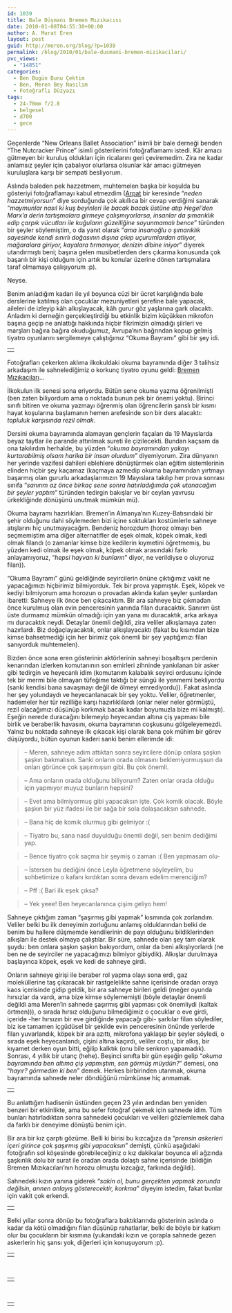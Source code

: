 ```yaml
---
id: 1039
title: Bale Düşmanı Bremen Mızıkacısı
date: 2010-01-08T04:55:30+00:00
author: A. Murat Eren
layout: post
guid: http://meren.org/blog/?p=1039
permalink: /blog/2010/01/bale-dusmani-bremen-mizikacilari/
pvc_views:
  - "14851"
categories:
  - Ben Bugün Bunu Çektim
  - Ben, Meren Bey Nasılım
  - Fotoğraflı Düzyazı
tags:
  - 24-70mm f/2.8
  - belgesel
  - d700
  - gece
---
```

Geçenlerde &#8220;New Orleans Ballet Association&#8221; isimli bir bale derneği benden &#8220;The Nutcracker Prince&#8221; isimli gösterilerini fotoğraflamamı istedi. Kâr amacı gütmeyen bir kuruluş oldukları için ricalarını geri çeviremedim. Zira ne kadar anlamsız şeyler için çabalıyor olurlarsa olsunlar kâr amacı gütmeyen kuruluşlara karşı bir sempati besliyorum.

Aslında baleden pek hazzetmem, muhtemelen başka bir koşulda bu gösteriyi fotoğraflamayı kabul etmezdim ([Arpat](http://www.arpat.net/) bir keresinde &#8220;_neden hazzetmiyorsun_&#8221; diye sorduğunda çok akıllıca bir cevap verdiğimi sanarak &#8220;_maymunlar nasıl ki kuş beyinleri ile bacak bacak üstüne atıp Hegel&#8217;den Marx&#8217;a derin tartışmalara girmeye çalışmıyorlarsa, insanlar da şımarıklık edip çarpık vücutları ile kuğuların güzelliğine soyunmamalı bence_&#8221; türünden bir şeyler söylemiştim, o da yanıt olarak &#8220;_ama insanoğlu o şımarıklık sayesinde kendi sınırlı doğasının dışına çıkıp uçurumlardan atlıyor, mağaralara giriyor, kayalara tırmanıyor, denizin dibine iniyor_&#8221; diyerek utandırmıştı beni; başına gelen musibetlerden ders çıkarma konusunda çok başarılı bir kişi olduğum için artık bu konular üzerine dönen tartışmalara taraf olmamaya çalışıyorum :p).

Neyse.

Benim anladığım kadarı ile yıl boyunca cüzi bir ücret karşılığında bale derslerine katılmış olan çocuklar mezuniyetleri şerefine bale yapacak, aileleri de izleyip kâh alkışlayacak, kâh gurur göz yaşlarına gark olacaktı. Anladım ki derneğin gerçekleştirdiği bu etkinlik bizim küçükken mikrofon başına geçip ne anlattığı hakkında hiçbir fikrimizin olmadığı şiirleri ve marşları bağıra bağıra okuduğumuz, Avrupa&#8217;nın bağrından kopup gelmiş tiyatro oyunlarını sergilemeye çalıştığımız &#8220;Okuma Bayramı&#8221; gibi bir şey idi.

<table border="0" width="100%">
  <tr>
    <td align="center">
      <img src="{{ site.baseurl }}/images/bale-dusmani-bremen-mizikacilari-noba-nutcracker-34.jpg" alt="" />
    </td>
  </tr>
</table>

Fotoğrafları çekerken aklıma ilkokuldaki okuma bayramında diğer 3 talihsiz arkadaşım ile sahnelediğimiz o korkunç tiyatro oyunu geldi: [Bremen Mızıkacıları](http://en.wikipedia.org/wiki/The_Bremen_Town_Musicians)&#8230;

İlkokulun ilk senesi sona eriyordu. Bütün sene okuma yazma öğrenilmişti (ben zaten biliyordum ama o noktada bunun pek bir önemi yoktu). Birinci sınıfı bitiren ve okuma yazmayı öğrenmiş olan öğrencilerin şanslı bir kısmı hayat koşularına başlamanın hemen arefesinde son bir ders alacaktı: _topluluk karşısında rezil olmak_.

Dersini okuma bayramında alamayan gençlerin façaları da 19 Mayıslarda beyaz taytlar ile parande attırılmak sureti ile çizilecekti. Bundan kaçsam da ona takılırdım herhalde, bu yüzden &#8220;_okuma bayramından yakayı kurtarabilmiş olsam harika bir insan olurdum_&#8221; diyemiyorum. Zira dünyanın her yerinde vazifesi dahileri eblehlere dönüştürmek olan eğitim sistemlerinin elinden hiçbir şey kaçamaz (kaçmaya azmedip okuma bayramından yırtmayı başarmış olan gururlu arkadaşlarımızın 19 Mayıslara takılıp her prova sonrası sınıfa &#8220;_sanırım az önce birkaç sene sonra hatırladığımda çok utanacağım bir şeyler yaptım_&#8221; türünden tedirgin bakışlar ve bir ceylan yavrusu ürkekliğinde dönüşünü unutmak mümkün mü).

Okuma bayramı hazırlıkları. Bremen&#8217;in Almanya&#8217;nın Kuzey-Batısındaki bir şehir olduğunu dahi söylemeden bizi içine soktukları kostümlerle sahneye atışlarını hiç unutmayacağım. Bendeniz horozdum (horoz olmayı ben seçmemiştim ama diğer alternatifler de eşek olmak, köpek olmak, kedi olmak filandı (o zamanlar kimse bize kedilerin kıymetini öğretmemiş, bu yüzden kedi olmak ile eşek olmak, köpek olmak arasındaki farkı anlayamıyoruz, &#8220;_hepsi hayvan ki bunların_&#8221; diyor, ne verildiyse o oluyoruz filan)).

&#8220;Okuma Bayramı&#8221; günü geldiğinde seyircilerin önüne çıktığımız vakit ne yapacağımızı hiçbirimiz bilmiyorduk. Tek bir prova yapmıştık. Eşek, köpek ve kediyi bilmiyorum ama horozun o provadan aklında kalan şeyler şunlardan ibaretti: Sahneye ilk önce ben çıkacaktım. Bir ara sahneye biz çıkmadan önce kurulmuş olan evin penceresinin yanında filan duracaktık. Sanırım üst üste durmamız mümkün olmadığı için yan yana mı duracaktık, arka arkaya mı duracaktık neydi. Detaylar önemli değildi, zira veliler alkışlamaya zaten hazırlardı. Biz doğaçlayacaktık, onlar alkışlayacaktı (fakat bu kısımdan bize kimse bahsetmediği için her birimiz çok önemli bir şey yaptığımızı filan sanıyorduk muhtemelen).

Bizden önce sona eren gösterinin aktörlerinin sahneyi boşaltışını perdenin kenarından izlerken komutanının son emirleri zihninde yankılanan bir asker gibi tedirgin ve heyecanlı idim (komutanım kalabalık seyirci ordusunu içinde tek bir mermi bile olmayan tüfeğime taktığı bir süngü ile yenmemi bekliyordu (sanki kendisi bana savaşmayı değil de ölmeyi emrediyordu)). Fakat aslında her şey yolundaydı ve heyecanlanacak bir şey yoktu. Veliler, öğretmenler, hademeler her tür rezilliğe karşı hazırlıklılardı (onlar neler neler görmüştü, rezil olacağımızı düşünüp korkmak bacak kadar boyumuzla bize mi kalmıştı). Eşeğin nerede duracağını bilemeyip heyecandan altına çiş yapması bile birlik ve beraberlik havasını, okuma bayramının coşkusunu gölgeleyemezdi. Yalnız bu noktada sahneye ilk çıkacak kişi olarak bana çok mühim bir görev düşüyordu, bütün oyunun kaderi sanki benim ellerimde idi:

> &#8211; Meren, sahneye adım attıktan sonra seyircilere dönüp onlara şaşkın şaşkın bakmalısın. Sanki onların orada olmasını beklemiyormuşsun da onları görünce çok şaşırmışsın gibi. Bu çok önemli.
  
> &#8211; Ama onların orada olduğunu biliyorum? Zaten onlar orada olduğu için yapmıyor muyuz bunların hepsini?
  
> &#8211; Evet ama bilmiyormuş gibi yapacaksın işte. Çok komik olacak. Böyle şaşkın bir yüz ifadesi ile bir sağa bir sola dolaşacaksın sahnede.
  
> &#8211; Bana hiç de komik olurmuş gibi gelmiyor :(
  
> &#8211; Tiyatro bu, sana nasıl duyulduğu önemli değil, sen benim dediğimi yap.
  
> &#8211; Bence tiyatro çok saçma bir şeymiş o zaman :( Ben yapmasam olu-
  
> &#8211; İstersen bu dediğini önce Leyla öğretmene söyleyelim, bu sohbetimize o kafanı kırdıktan sonra devam edelim merenciğim?
  
> &#8211; Pff :( Bari ilk eşek çıksa?
  
> &#8211; Yek yeee! Ben heyecanlanınca çişim geliyo hem!

Sahneye çıktığım zaman &#8220;şaşırmış gibi yapmak&#8221; kısmında çok zorlandım. Veliler belki bu ilk deneyimin zorluğunu anlamış olduklarından belki de benim bu hallere düşmemde kendilerinin de payı olduğunu bildiklerinden alkışları ile destek olmaya çalıştılar. Bir süre, sahnede olan şey tam olarak şuydu: ben onlara şaşkın şaşkın bakıyordum, onlar da beni alkışlıyorlardı (ne ben ne de seyirciler ne yapacağımızı bilmiyor gibiydik). Alkışlar durulmaya başlayınca köpek, eşek ve kedi de sahneye girdi.

Onların sahneye girişi ile beraber rol yapma olayı sona erdi, gaz moleküllerine taş çıkaracak bir rastgelelikte sahne içerisinde oradan oraya kaos içerisinde gidip geldik, bir ara sahneye birileri geldi (meğer oyunda hırsızlar da vardı, ama bize kimse söylememişti (böyle detaylar önemli değildi ama Meren&#8217;in sahnede şaşırmış gibi yapması çok önemliydi (kaltak örtmen))), o sırada hırsız olduğunu bilmediğimiz o çocuklar o eve girdi, içeride -her hırsızın bir eve girdiğinde yapacağı gibi- şarkılar filan söylediler, biz ise tamamen içgüdüsel bir şekilde evin penceresinin önünde yerlerde filan yuvarlandık, köpek bir ara azıttı, mikrofona yaklaşıp bir şeyler söyledi, o sırada eşek heyecanlandı, çişini altına kaçırdı, veliler coştu, bir alkış, bir kıyamet derken oyun bitti, eğilip kalktık (onu bile senkron yapamadık). Sonrası, 4 yıllık bir utanç (hehe). Beşinci sınıfta bir gün eşeğin gelip &#8220;_okuma bayramında ben altıma çiş yapmıştım, sen görmüş müydün?_&#8221; demesi, ona &#8220;_hayır? görmedim ki ben_&#8221; demek. Herkes birbirinden utanmak, okuma bayramında sahnede neler döndüğünü mümkünse hiç anmamak.

<table border="0" width="100%">
  <tr>
    <td align="center">
      <img src="{{ site.baseurl }}/images/bale-dusmani-bremen-mizikacilari-noba-nutcracker-44.jpg" alt="" />
    </td>
  </tr>
</table>

Bu anlattığım hadisenin üstünden geçen 23 yılın ardından ben yeniden benzeri bir etkinlikte, ama bu sefer fotoğraf çekmek için sahnede idim. Tüm bunları hatırladıktan sonra sahnedeki çocukları ve velileri gözlemlemek daha da farklı bir deneyime dönüştü benim için.

Bir ara bir kız çarptı gözüme. Belli ki birisi bu kızcağıza da &#8220;_prensin askerleri içeri girince çok şaşırmış gibi yapacaksın_&#8221; demişti, çünkü aşağıdaki fotoğrafın sol köşesinde görebileceğiniz o kız dakikalar boyunca eli ağzında şaşkınlık dolu bir surat ile oradan orada dolaştı sahne içerisinde (bildiğin Bremen Mızıkacıları&#8217;nın horozu olmuştu kızcağız, farkında değildi).

Sahnedeki kızın yanına giderek &#8220;_sakin ol, bunu gerçekten yapmak zorunda değilsin, annen anlayış gösterecektir, korkma_&#8221; diyeyim istedim, fakat bunlar için vakit çok erkendi.

<table border="0" width="100%">
  <tr>
    <td align="center">
      <img src="{{ site.baseurl }}/images/bale-dusmani-bremen-mizikacilari-noba-nutcracker-36.jpg" alt="" />
    </td>
  </tr>
</table>

Belki yıllar sonra dönüp bu fotoğraflara baktıklarında gösterinin aslında o kadar da kötü olmadığını filan düşünüp rahatlarlar, belki de böyle bir katkım olur bu çocukların bir kısmına (yukarıdaki kızın ve çorapla sahnede gezen askerlerin hiç şansı yok, diğerleri için konuşuyorum :p).

<table border="0" width="100%">
  <tr>
    <td align="center">
      <img src="{{ site.baseurl }}/images/bale-dusmani-bremen-mizikacilari-noba-nutcracker-56.jpg" alt="" />
    </td>
  </tr>
</table>

<br class="blank" />

<table border="0" width="100%">
  <tr>
    <td align="center">
      <img src="{{ site.baseurl }}/images/bale-dusmani-bremen-mizikacilari-noba-nutcracker-78.jpg" alt="" />
    </td>
  </tr>
</table>

<br class="blank" />

<table border="0" width="100%">
  <tr>
    <td align="center">
      <img src="{{ site.baseurl }}/images/bale-dusmani-bremen-mizikacilari-noba-nutcracker-79.jpg" alt="" />
    </td>
  </tr>
</table>
